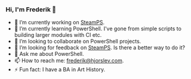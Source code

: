 ### Hi, I'm Frederik 👋

- 🔭 I’m currently working on [SteamPS](https://github.com/hjorslev/SteamPS).
- 🌱 I’m currently learning PowerShell. I've gone from simple scripts to building larger modules with CI etc.
- 👯 I’m looking to collaborate on PowerShell projects.
- 🤔 I’m looking for feedback on [SteamPS](https://github.com/hjorslev/SteamPS). Is there a better way to do it?
- 💬 Ask me about PowerShell.
- 📫 How to reach me: frederik@hjorslev.com.
- ⚡ Fun fact: I have a BA in Art History.
